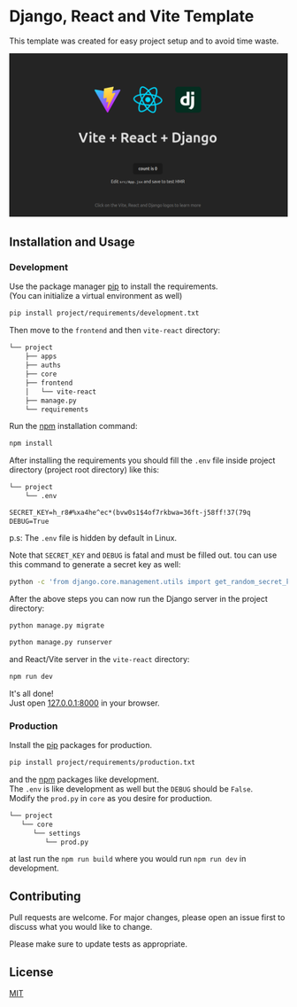 # Django, React and Vite Template
 This template was created for easy project setup and to avoid time waste.

![Template](/src/main.png)

## Installation and Usage
### Development
Use the package manager [pip](https://pip.pypa.io/en/stable/) to install the requirements.\
(You can initialize a virtual environment as well)

```bash
pip install project/requirements/development.txt
```
Then move to the ``frontend`` and then ``vite-react`` directory:
```text
└── project
    ├── apps
    ├── auths
    ├── core
    ├── frontend
    │   └── vite-react
    ├── manage.py
    └── requirements
```
Run the [npm](https://docs.npmjs.com/cli/v10/commands/npm-install) installation command:
```bash
npm install
```
After installing the requirements you should fill the ``.env`` file inside project directory (project root directory) like this:
```text
└── project
    └── .env
```

```text
SECRET_KEY=h_r8#%xa4he^ec*(bvw0s1$4of7rkbwa=36ft-j58ff!37(79q
DEBUG=True
```
p.s: The ``.env`` file is hidden by default in Linux.

Note that ``SECRET_KEY`` and ``DEBUG`` is fatal and must be filled out.
tou can use this command to generate a secret key as well:
```bash
python -c 'from django.core.management.utils import get_random_secret_key; print(get_random_secret_key())'
```
After the above steps you can now run the Django server in the project directory:
```bash
python manage.py migrate
```
```bash
python manage.py runserver
```
and React/Vite server in the ``vite-react`` directory:
```bash
npm run dev
```

It's all done!\
Just open [127.0.0.1:8000](http://127.0.0.1:8000) in your browser.

### Production
Install the [pip](https://pip.pypa.io/en/stable/) packages for production.
```bash
pip install project/requirements/production.txt
```
and the [npm](https://docs.npmjs.com/cli/v10/commands/npm-install) packages like development.\
The ``.env`` is like development as well but the ``DEBUG`` should be ``False``.\
Modify the ``prod.py`` in ``core`` as you desire for production.
```text
└── project
   └── core
      └── settings
         └── prod.py
```
at last run the ``npm run build`` where you would run ``npm run dev`` in development.

## Contributing

Pull requests are welcome. For major changes, please open an issue first
to discuss what you would like to change.

Please make sure to update tests as appropriate.

## License

[MIT](https://choosealicense.com/licenses/mit/)
